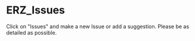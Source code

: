 # ERZ_Issues

Click on "Issues" and make a new Issue or add a suggestion. Please be as detailed as possible.
